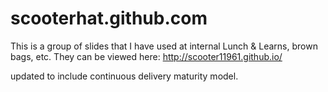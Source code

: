 # scooterhat.github.com

This is a group of slides that I have used at internal Lunch & Learns, brown bags, etc.
They can be viewed here: http://scooter11961.github.io/

updated to include continuous delivery maturity model.
